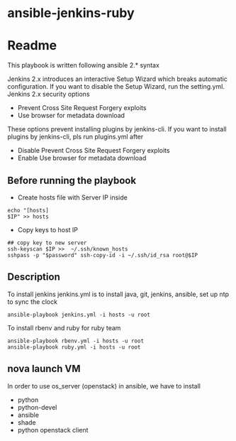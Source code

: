 # ansible-jenkins-ruby
# Readme
This playbook is written following ansible 2.* syntax


Jenkins 2.x introduces an interactive Setup Wizard which breaks
automatic configuration.
If you want to disable the Setup Wizard, run the setting.yml.
Jenkins 2.x security options
- Prevent Cross Site Request Forgery exploits
- Use browser for metadata download

These options prevent installing plugins by jenkins-cli.
If you want to install plugins by jenkins-cli, pls run plugins.yml after 
- Disable Prevent Cross Site Request Forgery exploits
- Enable Use browser for metadata download

## Before running the playbook
- Create hosts file with Server IP inside
```
echo "[hosts]
$IP" >> hosts
```
- Copy keys to host IP
```
## copy key to new server
ssh-keyscan $IP >>  ~/.ssh/known_hosts
sshpass -p "$password" ssh-copy-id -i ~/.ssh/id_rsa root@$IP
```

## Description
To install jenkins
jenkins.yml is to install java, git, jenkins, ansible, set up ntp to sync the clock
```
ansible-playbook jenkins.yml -i hosts -u root
```
To install rbenv and ruby for ruby team
```
ansible-playbook rbenv.yml -i hosts -u root
ansible-playbook ruby.yml -i hosts -u root
```

## nova launch VM 
In order to use os_server (openstack) in ansible, we have to install
- python
- python-devel
- ansible
- shade
- python openstack client